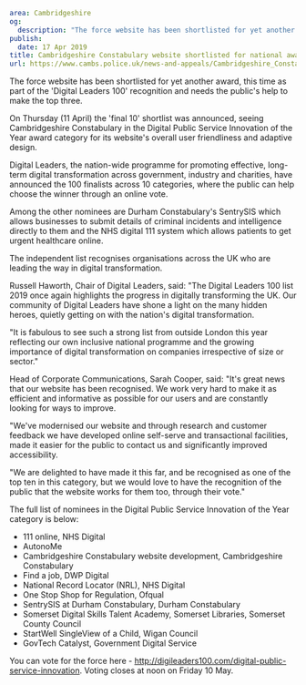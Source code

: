 ```yaml
area: Cambridgeshire
og:
  description: "The force website has been shortlisted for yet another award, this time as part of the \u2018Digital Leaders 100\u2019 recognition and needs the public\u2019s help to make the top three."
publish:
  date: 17 Apr 2019
title: Cambridgeshire Constabulary website shortlisted for national award
url: https://www.cambs.police.uk/news-and-appeals/Cambridgeshire_Constabulary_shortlisted_for_national_award
```

The force website has been shortlisted for yet another award, this time as part of the 'Digital Leaders 100' recognition and needs the public's help to make the top three.

On Thursday (11 April) the 'final 10' shortlist was announced, seeing Cambridgeshire Constabulary in the Digital Public Service Innovation of the Year award category for its website's overall user friendliness and adaptive design.

Digital Leaders, the nation-wide programme for promoting effective, long-term digital transformation across government, industry and charities, have announced the 100 finalists across 10 categories, where the public can help choose the winner through an online vote.

Among the other nominees are Durham Constabulary's SentrySIS which allows businesses to submit details of criminal incidents and intelligence directly to them and the NHS digital 111 system which allows patients to get urgent healthcare online.

The independent list recognises organisations across the UK who are leading the way in digital transformation.

Russell Haworth, Chair of Digital Leaders, said: "The Digital Leaders 100 list 2019 once again highlights the progress in digitally transforming the UK. Our community of Digital Leaders have shone a light on the many hidden heroes, quietly getting on with the nation's digital transformation.

"It is fabulous to see such a strong list from outside London this year reflecting our own inclusive national programme and the growing importance of digital transformation on companies irrespective of size or sector."

Head of Corporate Communications, Sarah Cooper, said: "It's great news that our website has been recognised. We work very hard to make it as efficient and informative as possible for our users and are constantly looking for ways to improve.

"We've modernised our website and through research and customer feedback we have developed online self-serve and transactional facilities, made it easier for the public to contact us and significantly improved accessibility.

"We are delighted to have made it this far, and be recognised as one of the top ten in this category, but we would love to have the recognition of the public that the website works for them too, through their vote."

The full list of nominees in the Digital Public Service Innovation of the Year category is below:

 * 111 online, NHS Digital
 * AutonoMe
 * Cambridgeshire Constabulary website development, Cambridgeshire Constabulary
 * Find a job, DWP Digital
 * National Record Locator (NRL), NHS Digital
 * One Stop Shop for Regulation, Ofqual
 * SentrySIS at Durham Constabulary, Durham Constabulary
 * Somerset Digital Skills Talent Academy, Somerset Libraries, Somerset County Council
 * StartWell SingleView of a Child, Wigan Council
 * GovTech Catalyst, Government Digital Service

You can vote for the force here - http://digileaders100.com/digital-public-service-innovation. Voting closes at noon on Friday 10 May.
